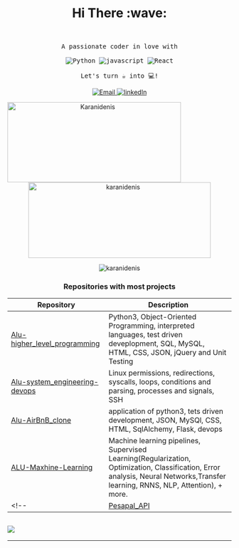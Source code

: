 <h1 align='center'> Hi There :wave:</h1>

<br />

<p align="center">
  <samp>
    A passionate coder in love with
    <br><br>
    <img src="https://img.icons8.com/color/48/000000/python.png" alt="Python">
    <img src="https://img.icons8.com/color/48/000000/javascript.png" alt="javascript">
    <img src="https://img.icons8.com/color/48/000000/react-native.png" alt="React">
    <br><br>
    Let's turn ☕ into 💻!
  </samp>
</p>

<p align="center">
  <a href="mailto:d.waweru@alustudent.com">
    <img src="https://img.shields.io/badge/Email-me%20here-informational?style=circle&logo=gmail&logoColor=blue&color=2bbc8a" alt="Email">
  </a>
  <a href="https://www.linkedin.com/in/denis-karani/">
    <img src="https://img.shields.io/badge/LinkedIn-karanidenis-blue" alt="linkedIn">
  </a>
</p>

<!-- ![Profile Views](https://komarev.com/ghpvc/?username=karanidenis&color=brightgreen) -->


<!-- Update the image sources to include the "PAT_1" environment variable as a query parameter -->
<p align="center"> 
  <img align="left" src="https://github-readme-stats.vercel.app/api/top-langs?username=karanidenis&show_icons=true&locale=en&layout=compact&theme=radical&token=${PAT_1}" alt="Karanidenis" width=390 height=180/>
  <img align="center" src="https://github-readme-stats.vercel.app/api?username=karanidenis&show_icons=true&theme=radical&token=${PAT_1}" alt="karanidenis" width=410 height=170/>
</p>

<!-- <p>&nbsp;<img align="center" src="https://github-readme-stats.vercel.app/api?username=karanidenis&show_icons=true&locale=en" alt="karanidenis" /></p> -->

<p align="center"><img align="center" src="https://github-readme-streak-stats.herokuapp.com/?user=karanidenis&" alt="karanidenis"/></p>


<h3 align="center">Repositories with most projects</h3>

| Repository | Description |
| --- | --- |
| [ Alu-higher_level_programming](https://github.com/karanidenis/alu-higher_level_programming) | Python3, Object-Oriented Programming, interpreted languages, test driven deveplopment, SQL, MySQL, HTML, CSS, JSON, jQuery and Unit Testing |
| [ Alu-system_engineering-devops](https://github.com/karanidenis/alu-system_engineering-devops) | Linux permissions, redirections, syscalls, loops, conditions and parsing, processes and signals, SSH |
| [Alu-AirBnB_clone](https://github.com/karanidenis/alu-AirBnB_clone_v4) | application of python3, tets driven development, JSON, MySQl, CSS, HTML, SqlAlchemy, Flask, devops |
| [ALU-Maxhine-Learning](https://github.com/karanidenis/alu-machine_learning) | Machine learning pipelines, Supervised Learning(Regularization, Optimization, Classification, Error analysis, Neural Networks,Transfer learning, RNNS, NLP, Attention), + more. |
<!-- | [Pesapal_API](https://github.com/karanidenis/Pesapal_API) | Pesapal API integration with Flask | -->

<p align="center">

<h2 align='left'><img src='https://readme-typing-svg.herokuapp.com?colour=green&lines=Thank+you+for+visiting;Bye'></h2>
</p>

---
